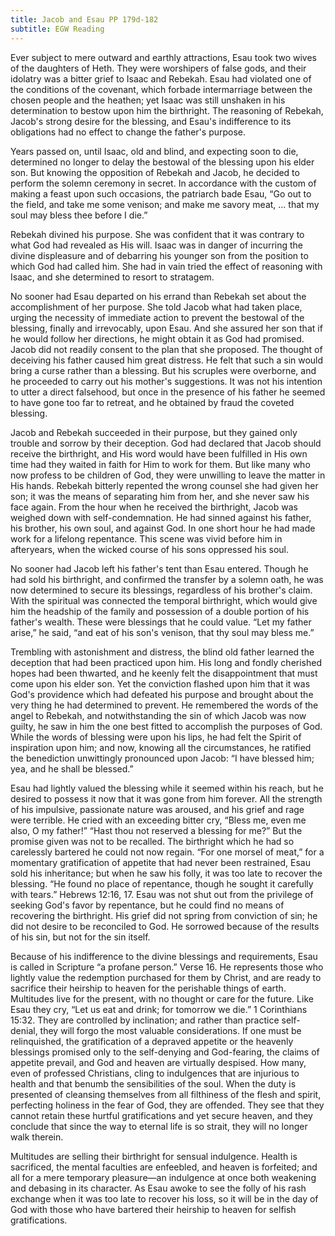 ```yaml
---
title: Jacob and Esau PP 179d-182
subtitle: EGW Reading
---
```


Ever subject to mere outward and earthly attractions, Esau took two wives of the daughters of Heth. They were worshipers of false gods, and their idolatry was a bitter grief to Isaac and Rebekah. Esau had violated one of the conditions of the covenant, which forbade intermarriage between the chosen people and the heathen; yet Isaac was still unshaken in his determination to bestow upon him the birthright. The reasoning of Rebekah, Jacob's strong desire for the blessing, and Esau's indifference to its obligations had no effect to change the father's purpose.

Years passed on, until Isaac, old and blind, and expecting soon to die, determined no longer to delay the bestowal of the blessing upon his elder son. But knowing the opposition of Rebekah and Jacob, he decided to perform the solemn ceremony in secret. In accordance with the custom of making a feast upon such occasions, the patriarch bade Esau, “Go out to the field, and take me some venison; and make me savory meat, ... that my soul may bless thee before I die.”

Rebekah divined his purpose. She was confident that it was contrary to what God had revealed as His will. Isaac was in danger of incurring the divine displeasure and of debarring his younger son from the position to which God had called him. She had in vain tried the effect of reasoning with Isaac, and she determined to resort to stratagem.

No sooner had Esau departed on his errand than Rebekah set about the accomplishment of her purpose. She told Jacob what had taken place, urging the necessity of immediate action to prevent the bestowal of the blessing, finally and irrevocably, upon Esau. And she assured her son that if he would follow her directions, he might obtain it as God had promised. Jacob did not readily consent to the plan that she proposed. The thought of deceiving his father caused him great distress. He felt that such a sin would bring a curse rather than a blessing. But his scruples were overborne, and he proceeded to carry out his mother's suggestions. It was not his intention to utter a direct falsehood, but once in the presence of his father he seemed to have gone too far to retreat, and he obtained by fraud the coveted blessing.

Jacob and Rebekah succeeded in their purpose, but they gained only trouble and sorrow by their deception. God had declared that Jacob should receive the birthright, and His word would have been fulfilled in His own time had they waited in faith for Him to work for them. But like many who now profess to be children of God, they were unwilling to leave the matter in His hands. Rebekah bitterly repented the wrong counsel she had given her son; it was the means of separating him from her, and she never saw his face again. From the hour when he received the birthright, Jacob was weighed down with self-condemnation. He had sinned against his father, his brother, his own soul, and against God. In one short hour he had made work for a lifelong repentance. This scene was vivid before him in afteryears, when the wicked course of his sons oppressed his soul.

No sooner had Jacob left his father's tent than Esau entered. Though he had sold his birthright, and confirmed the transfer by a solemn oath, he was now determined to secure its blessings, regardless of his brother's claim. With the spiritual was connected the temporal birthright, which would give him the headship of the family and possession of a double portion of his father's wealth. These were blessings that he could value. “Let my father arise,” he said, “and eat of his son's venison, that thy soul may bless me.”

Trembling with astonishment and distress, the blind old father learned the deception that had been practiced upon him. His long and fondly cherished hopes had been thwarted, and he keenly felt the disappointment that must come upon his elder son. Yet the conviction flashed upon him that it was God's providence which had defeated his purpose and brought about the very thing he had determined to prevent. He remembered the words of the angel to Rebekah, and notwithstanding the sin of which Jacob was now guilty, he saw in him the one best fitted to accomplish the purposes of God. While the words of blessing were upon his lips, he had felt the Spirit of inspiration upon him; and now, knowing all the circumstances, he ratified the benediction unwittingly pronounced upon Jacob: “I have blessed him; yea, and he shall be blessed.”

Esau had lightly valued the blessing while it seemed within his reach, but he desired to possess it now that it was gone from him forever. All the strength of his impulsive, passionate nature was aroused, and his grief and rage were terrible. He cried with an exceeding bitter cry, “Bless me, even me also, O my father!” “Hast thou not reserved a blessing for me?” But the promise given was not to be recalled. The birthright which he had so carelessly bartered he could not now regain. “For one morsel of meat,” for a momentary gratification of appetite that had never been restrained, Esau sold his inheritance; but when he saw his folly, it was too late to recover the blessing. “He found no place of repentance, though he sought it carefully with tears.” Hebrews 12:16, 17. Esau was not shut out from the privilege of seeking God's favor by repentance, but he could find no means of recovering the birthright. His grief did not spring from conviction of sin; he did not desire to be reconciled to God. He sorrowed because of the results of his sin, but not for the sin itself.

Because of his indifference to the divine blessings and requirements, Esau is called in Scripture “a profane person.” Verse 16. He represents those who lightly value the redemption purchased for them by Christ, and are ready to sacrifice their heirship to heaven for the perishable things of earth. Multitudes live for the present, with no thought or care for the future. Like Esau they cry, “Let us eat and drink; for tomorrow we die.” 1 Corinthians 15:32. They are controlled by inclination; and rather than practice self-denial, they will forgo the most valuable considerations. If one must be relinquished, the gratification of a depraved appetite or the heavenly blessings promised only to the self-denying and God-fearing, the claims of appetite prevail, and God and heaven are virtually despised. How many, even of professed Christians, cling to indulgences that are injurious to health and that benumb the sensibilities of the soul. When the duty is presented of cleansing themselves from all filthiness of the flesh and spirit, perfecting holiness in the fear of God, they are offended. They see that they cannot retain these hurtful gratifications and yet secure heaven, and they conclude that since the way to eternal life is so strait, they will no longer walk therein.

Multitudes are selling their birthright for sensual indulgence. Health is sacrificed, the mental faculties are enfeebled, and heaven is forfeited; and all for a mere temporary pleasure—an indulgence at once both weakening and debasing in its character. As Esau awoke to see the folly of his rash exchange when it was too late to recover his loss, so it will be in the day of God with those who have bartered their heirship to heaven for selfish gratifications.